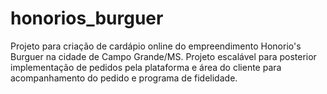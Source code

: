 # honorios_burguer
Projeto para criação de cardápio online do empreendimento Honorio's Burguer na cidade de Campo Grande/MS. Projeto escalável para posterior  implementação de pedidos pela plataforma e área do cliente para acompanhamento do pedido e programa de fidelidade.
